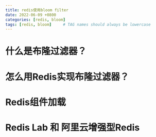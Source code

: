 ```yaml
---
title: redis使用bloom filter
date: 2022-06-09 +0800
categories: [redis, bloom]
tags: [redis, bloom]     # TAG names should always be lowercase
---
```




# 什么是布隆过滤器？



# 怎么用Redis实现布隆过滤器？



# Redis组件加载



# Redis Lab 和 阿里云增强型Redis

